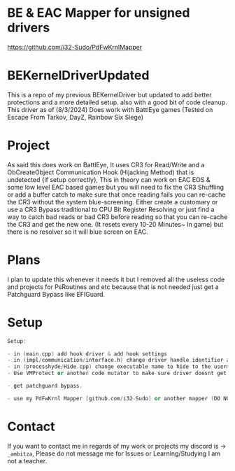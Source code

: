 # BE & EAC Mapper for unsigned drivers
https://github.com/i32-Sudo/PdFwKrnlMapper

# BEKernelDriverUpdated
This is a repo of my previous BEKernelDriver but updated to add better protections and a more detailed setup. also with a good bit of code cleanup. This driver as of (8/3/2024) Does work with BattlEye games (Tested on Escape From Tarkov, DayZ, Rainbow Six Siege)
# Project
As said this does work on BattlEye, It uses CR3 for Read/Write and a ObCreateObject Communication Hook (Hijacking Method) that is undetected {if setup correctly}, This in theory can work on EAC EOS & some low level EAC based games but you will need to fix the CR3 Shuffling or add a buffer catch to make sure that once reading fails you can re-cache the CR3 without the system blue-screening. Either create a customary or use a CR3 Bypass traditional to CPU Bit Register Resolving or just find a way to catch bad reads or bad CR3 before reading so that you can re-cache the CR3 and get the new one. (It resets every 10-20 Minutes~ In game) but there is no resolver so it will blue screen on EAC.
# Plans
I plan to update this whenever it needs it but I removed all the useless code and projects for PsRoutines and etc because that is not needed just get a Patchguard Bypass like EFIGuard.
# Setup
```cpp
Setup:

- in (main.cpp) add hook driver & add hook settings
- in (impl/communication/interface.h) change driver handle identifier after the last \\
- in (processhyde/Hide.cpp) change executable name to hide to the usermode application
- Use VMProtect or another code mutator to make sure driver doesnt get signature scanned (as its public and BE/EAC will reverse it)

- get patchguard bypass.

- use my PdFwKrnl Mapper [github.com/i32-Sudo] or another mapper (DO NOT MANUAL MAP OR USE KDMAPPER, THIS IS DTC)
```
# Contact
If you want to contact me in regards of my work or projects my discord is -> `_ambitza`, Please do not message me for Issues or Learning/Studying I am not a teacher.
